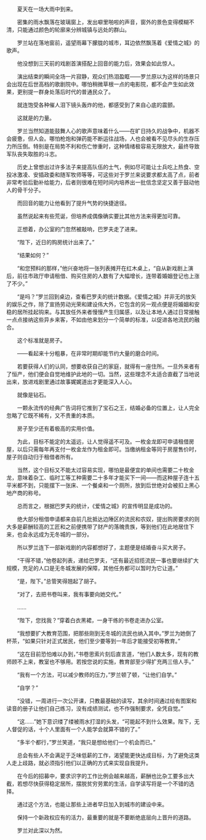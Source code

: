 　　夏天在一场大雨中到来。

　　密集的雨水飘落在玻璃窗上，发出噼里啪啦的声音，窗外的景色变得模糊不清，只能通过颜色的轮廓来分辨城镇与远处的群山。

　　罗兰站在落地窗前，遥望雨幕下朦胧的城市，耳边依然飘荡着《爱情之城》的歌声。

　　他没想到三天前的戏剧首演搭配上回音的能力后，效果会如此惊人。

　　演出结束的瞬间全场一片寂静，观众们热泪盈眶——罗兰原以为这样的场景只会出现在后世高档的歌剧院中。哪怕稍微草根一点的电影院，都不会产生如此效果，更别提一群身处落后时代的普通民众了。

　　就连饱受各种催人泪下镜头轰炸的他，都感受到了来自心底的震颤。

　　这就是的力量。

　　罗兰当然知道能鼓舞人心的歌声意味着什么——在旷日持久的战争中，机器不会疲惫，但人会。哪怕枪炮和弹药能不断运往战场，人也会被看不见尽头的生存压力所压倒。特别是在局势不利和伤亡惨重时，这种情绪极容易无限放大，最终导致军队丧失取胜的斗志。

　　历史上曾想出过许多法子来提高队伍的士气，例如尽可能让士兵吃上热食、空投冰激凌、安插政委和随军牧师等等，可这些对于罗兰来说要求都太高了点，前者非常考验后勤补给能力，后者则很难在短时间内培养出一批信念坚定又善于鼓动他人的骨干分子。

　　而回音的能力让他看到了提升气势的快捷途径。

　　虽然说起来有些荒诞，但培养成偶像确实要比其他方法来得更加可靠。

　　正想着，办公室的门忽然被敲响，巴罗夫走了进来。

　　“陛下，近日的购房统计出来了。”

　　“结果如何？”

　　“和您预料的那样，”他兴奋地将一张列表摊开在红木桌上，“自从新戏剧上演后，前往市政厅申请租借、购买住房的人数有了大幅增长，连带着婚姻登记也上涨了不少。”

　　“是吗？”罗兰回到桌边，查看巴罗夫的统计数据。《爱情之城》并非无的放矢的娱乐之作，除了宣扬劳动光荣和建设伟大外，它包含的另一观点便是将婚姻和安稳的居所挂起钩来。与其放任外来者慢慢产生归属感，以及让本地人通过日常接触一点点接纳这些异乡来客，不如由他来划分一个简单的标准，以促进各地流民的融合。

　　这个标准就是房子。

　　——看起来十分粗暴，在非常时期却能节约大量的磨合时间。

　　若要获得人们的认同，想要收获自己的家庭，就得有一座住所。一旦外来者有了恒产，他们便会自觉地维护此地的一切。当然，这些理念不太适合直截了当地说出来，放进戏剧里通过故事娓娓道出才更能深入人心。

　　就像是钻石。

　　一颗永流传的经典广告词将它推到了宝石之王，结婚必备的位置上，让人完全忽略了它既不稀有，又不贵重的本质。

　　房子至少还有着极高的实用价值。

　　为此，目标不能定的太遥远，让人觉得遥不可及。一枚金龙即可申请租借房屋，以后只需每年再支付一枚金龙作为租金即可。当缴纳租金等同于房屋售价时，屋子则自动归于租借者所有。

　　当然，这个目标又不能太过容易实现，哪怕是最便宜的单间也需要二十枚金龙，意味着杂工、临时工等工种需要二十多年才能买下一间——而这种屋子连十五平米都不到，只能摆下一张床、一个餐桌和一个厕所，放到后世绝对会被扣上黑心地产商的称号。

　　总而言之，根据巴罗夫的统计，《爱情之城》的宣传明显是成功的。

　　绝大部分租借申请都来自前几批抵达边陲区的流民和农奴，提出购房要求的则大多是薪酬较高的工匠和之前便携带了财产的落魄贵族，等到他们在此地居住下来，也会永远成为无冬城的一部分。

　　所以罗兰连下一部新戏剧的内容都想好了，主题便是结婚奋斗买大房子。

　　“干得不错，”他卷起列表，递给巴罗夫，“还有最近招揽流民一事也要继续扩大规模，充足的人口是无冬城发展的保障，其他任务都可以暂时为它让道。”

　　“是，陛下。”总管笑得翘起了胡子。

　　“对了，去把书卷叫来，我有事要向她交代。”

　　……

　　“陛下，您找我？”穿着白衣黑裙，一身干练的书卷走进办公室。

　　“我想要扩大教育范围，把那些刚到无冬城的流民也纳入其中。”罗兰为她倒了杯茶，“如果只针对正式居民，他们至少要等到一年后才能接受初等教育。”

　　“这在目前恐怕难以办到，”书卷思索片刻后直言道，“他们人数太多，现有的教师顾不上来，教室也不够用。若按您说的实施，教育部至少得扩充两三倍人手。”

　　“我有一个方法，可以减少教师的压力，”罗兰顿了顿，“让他们自学。”

　　“自学？”

　　“没错，一周进行一次公开课，只教最基础的读写，其余时间通过绘有图案和读音的册子让他们自己练习，没有成绩测试，也不作强制要求，全凭自觉。”

　　“这……”她下意识缕了缕被雨水打湿的头发，“可能起不到什么效果。陛下，无人督促的话，十个人里面有一个人能学会就算不错的了。”

　　“多半个都行，”罗兰笑道，“我只是想给他们一个机会而已。”

　　总会有些人不会满足于乏味低薪的工作，渴望能更快达成目标，为了避免这类人走上歧路，就必须指引他们以正确的方式来实现自我提升。

　　在今后的招募中，要求识字的工作比例会越来越高，薪酬也比杂工要多出大截，若想尽快获得稳定居所，摆脱贫穷劳累的生活，自学读写将是一个不错的选择。

　　通过这个方法，也能让那些上进者早日加入到城市的建设中来。

　　保持一个新政权应有的活力，最重要的就是不要断绝底层向上晋升的道路。

　　罗兰对此深以为然。
